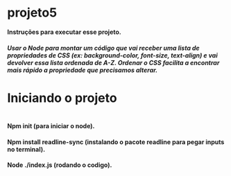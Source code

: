 # projeto5
 
<strong>Instruções para executar esse projeto.
<h5>Usar o Node para montar um código que vai receber uma lista de 
propriedades de CSS (ex: background-color, font-size, text-align) e vai devolver 
essa lista ordenada de A-Z. Ordenar o CSS facilita a encontrar mais rápido a 
propriedade que precisamos alterar.<H5>

<h1>Iniciando o projeto <h1>

<h4>Npm init (para iniciar o node).
<h4>Npm install readline-sync (instalando o pacote readline para pegar inputs no terminal).
<h4>Node ./index.js (rodando o codigo).
